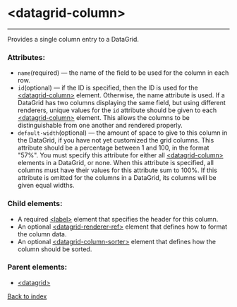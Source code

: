 # \<datagrid-column>

---

Provides a single column entry to a DataGrid.

### Attributes:
* `name`(required) &mdash; the name of the field to be used for the column in each row.
* `id`(optional) &mdash; if the ID is specified, then the ID is used for the [\<datagrid-column>](./datagrid-column.md) element. Otherwise, the name attribute is used. If a DataGrid has two columns displaying the same field, but using different renderers, unique values for the `id` attribute should be given to each [\<datagrid-column>](./datagrid-column.md) element. This allows the columns to be distinguishable from one another and rendered properly.
* `default-width`(optional) &mdash; the amount of space to give to this column in the DataGrid, if you have not yet customized the grid columns. This attribute should be a percentage between 1 and 100, in the format "57%". You must specify this attribute for either all [\<datagrid-column>](./datagrid-column.md) elements in a DataGrid, or none. When this attribute is specified, all columns must have their values for this attribute sum to 100%. If this attribute is omitted for the columns in a DataGrid, its columns will be given equal widths.

### Child elements:
* A required [\<label>](./label.md) element that specifies the header for this column. 
* An optional [\<datagrid-renderer-ref>](./datagrid-renderer-ref.md) element that defines how to format the column data. 
* An optional [\<datagrid-column-sorter>](./datagrid-column-sorter.md) element that defines how the column should be sorted.

### Parent elements:
* [\<datagrid>](./datagrid.md)

[Back to index](./README.md)
